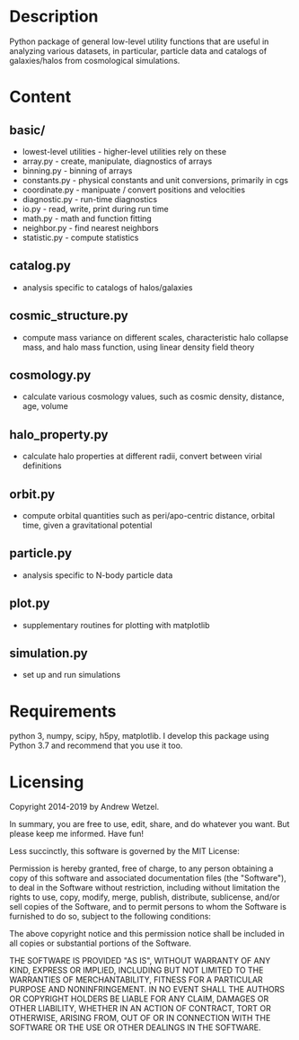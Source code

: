 # Description

Python package of general low-level utility functions that are useful in analyzing various datasets, in particular, particle data and catalogs of galaxies/halos from cosmological simulations.


# Content

## basic/
* lowest-level utilities - higher-level utilities rely on these
* array.py - create, manipulate, diagnostics of arrays
* binning.py - binning of arrays
* constants.py - physical constants and unit conversions, primarily in cgs
* coordinate.py - manipuate / convert positions and velocities
* diagnostic.py - run-time diagnostics
* io.py - read, write, print during run time
* math.py - math and function fitting
* neighbor.py - find nearest neighbors
* statistic.py - compute statistics

## catalog.py
* analysis specific to catalogs of halos/galaxies

## cosmic_structure.py
* compute mass variance on different scales, characteristic halo collapse mass, and halo mass function, using linear density field theory

## cosmology.py
* calculate various cosmology values, such as cosmic density, distance, age, volume

## halo_property.py
* calculate halo properties at different radii, convert between virial definitions

## orbit.py
* compute orbital quantities such as peri/apo-centric distance, orbital time, given a gravitational potential

## particle.py
* analysis specific to N-body particle data

## plot.py
* supplementary routines for plotting with matplotlib

## simulation.py
* set up and run simulations


# Requirements
python 3, numpy, scipy, h5py, matplotlib.
I develop this package using Python 3.7 and recommend that you use it too.


# Licensing

Copyright 2014-2019 by Andrew Wetzel.

In summary, you are free to use, edit, share, and do whatever you want. But please keep me informed. Have fun!

Less succinctly, this software is governed by the MIT License:

Permission is hereby granted, free of charge, to any person obtaining a copy of this software and associated documentation files (the "Software"), to deal in the Software without restriction, including without limitation the rights to use, copy, modify, merge, publish, distribute, sublicense, and/or sell copies of the Software, and to permit persons to whom the Software is furnished to do so, subject to the following conditions:

The above copyright notice and this permission notice shall be included in all copies or substantial portions of the Software.

THE SOFTWARE IS PROVIDED "AS IS", WITHOUT WARRANTY OF ANY KIND, EXPRESS OR IMPLIED, INCLUDING BUT NOT LIMITED TO THE WARRANTIES OF MERCHANTABILITY, FITNESS FOR A PARTICULAR PURPOSE AND NONINFRINGEMENT. IN NO EVENT SHALL THE AUTHORS OR COPYRIGHT HOLDERS BE LIABLE FOR ANY CLAIM, DAMAGES OR OTHER LIABILITY, WHETHER IN AN ACTION OF CONTRACT, TORT OR OTHERWISE, ARISING FROM, OUT OF OR IN CONNECTION WITH THE SOFTWARE OR THE USE OR OTHER DEALINGS IN THE SOFTWARE.